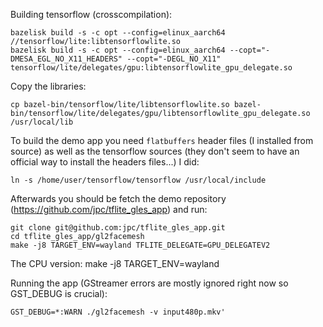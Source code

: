 Building tensorflow (crosscompilation):

    bazelisk build -s -c opt --config=elinux_aarch64 //tensorflow/lite:libtensorflowlite.so
    bazelisk build -s -c opt --config=elinux_aarch64 --copt="-DMESA_EGL_NO_X11_HEADERS" --copt="-DEGL_NO_X11" tensorflow/lite/delegates/gpu:libtensorflowlite_gpu_delegate.so

Copy the libraries:

    cp bazel-bin/tensorflow/lite/libtensorflowlite.so bazel-bin/tensorflow/lite/delegates/gpu/libtensorflowlite_gpu_delegate.so /usr/local/lib

To build the demo app you need `flatbuffers` header files (I installed from source) as well as the tensorflow sources (they don't seem
to have an official way to install the headers files...) I did:

    ln -s /home/user/tensorflow/tensorflow /usr/local/include

Afterwards you should be fetch the demo repository (https://github.com/jpc/tflite_gles_app) and run:

    git clone git@github.com:jpc/tflite_gles_app.git
    cd tflite_gles_app/gl2facemesh
    make -j8 TARGET_ENV=wayland TFLITE_DELEGATE=GPU_DELEGATEV2

The CPU version:
    make -j8 TARGET_ENV=wayland

Running the app (GStreamer errors are mostly ignored right now so GST_DEBUG is crucial):

    GST_DEBUG=*:WARN ./gl2facemesh -v input480p.mkv'
